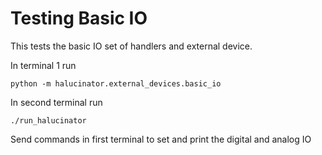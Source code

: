 # Testing Basic IO

This tests the basic IO set of handlers and external device.

In terminal 1 run

```
python -m halucinator.external_devices.basic_io
```

In second terminal run

```
./run_halucinator
```

Send commands in first terminal to set and print the digital and analog IO